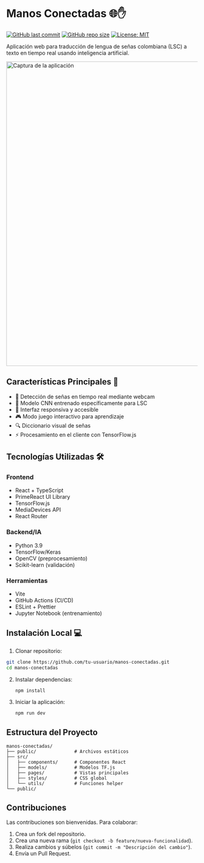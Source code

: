 # Manos Conectadas 🌐✋

[![GitHub last commit](https://img.shields.io/github/last-commit/tu-usuario/manos-conectadas)](https://github.com/tu-usuario/manos-conectadas)
[![GitHub repo size](https://img.shields.io/github/repo-size/tu-usuario/manos-conectadas)](https://github.com/tu-usuario/manos-conectadas)
[![License: MIT](https://img.shields.io/badge/License-MIT-blue.svg)](https://opensource.org/licenses/MIT)

Aplicación web para traducción de lengua de señas colombiana (LSC) a texto en tiempo real usando inteligencia artificial.

<img src="![image](https://github.com/user-attachments/assets/c08fb581-a859-4f0f-b3fd-4e34abdb4e70)
" alt="Captura de la aplicación" width="800"/>

## Características Principales 🚀
- 🎥 Detección de señas en tiempo real mediante webcam
- 🧠 Modelo CNN entrenado específicamente para LSC
- 📱 Interfaz responsiva y accesible
- 🎮 Modo juego interactivo para aprendizaje
- 🔍 Diccionario visual de señas
- ⚡ Procesamiento en el cliente con TensorFlow.js

## Tecnologías Utilizadas 🛠️

### Frontend
- React + TypeScript
- PrimeReact UI Library
- TensorFlow.js
- MediaDevices API
- React Router

### Backend/IA
- Python 3.9
- TensorFlow/Keras
- OpenCV (preprocesamiento)
- Scikit-learn (validación)

### Herramientas
- Vite
- GitHub Actions (CI/CD)
- ESLint + Prettier
- Jupyter Notebook (entrenamiento)

## Instalación Local 💻

1. Clonar repositorio:
```bash
git clone https://github.com/tu-usuario/manos-conectadas.git
cd manos-conectadas
 ```

2. Instalar dependencias:
   ```sh
   npm install
   ```
3. Iniciar la aplicación:
   ```sh
   npm run dev
   ```
## Estructura del Proyecto
```
manos-conectadas/
├── public/              # Archivos estáticos
├── src/
│   ├── components/      # Componentes React
│   ├── models/          # Modelos TF.js
│   ├── pages/           # Vistas principales
│   ├── styles/          # CSS global
│   └── utils/           # Funciones helper
└── public/  
```

## Contribuciones
Las contribuciones son bienvenidas. Para colaborar:
1. Crea un fork del repositorio.
2. Crea una nueva rama (`git checkout -b feature/nueva-funcionalidad`).
3. Realiza cambios y súbelos (`git commit -m "Descripción del cambio"`).
4. Envía un Pull Request.
